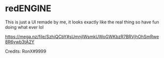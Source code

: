 # redENGINE

This is just a UI remade by me, it looks exactly like the real thing so have fun doing what ever lol

https://mega.nz/file/SzhiQCbY#sUmnjIWsmkUWoGWKbzR7BRVjhOhSmRwe8R6ywb3tA2Y

Credits: RonX#9999
